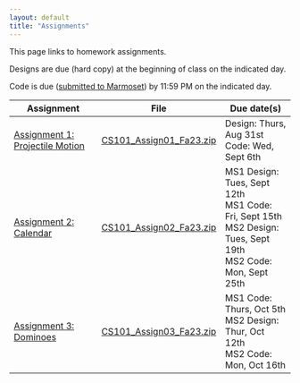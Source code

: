 ```yaml
---
layout: default
title: "Assignments"
---
```


This page links to homework assignments.

Designs are due (hard copy) at the beginning of class on the indicated day.

Code is due (<a href="../submitting.html">submitted to Marmoset</a>) by 11:59 PM on the indicated day.

Assignment | File | Due date(s)
---------- | ---- | -----------
[Assignment 1: Projectile Motion](assign01.html) | [CS101\_Assign01\_Fa23.zip](CS101_Assign01_Fa23.zip) | Design: Thurs, Aug 31st<br>Code: Wed, Sept 6th
[Assignment 2: Calendar](assign02.html) | [CS101\_Assign02\_Fa23.zip](CS101_Assign02_Fa23.zip) | MS1 Design: Tues, Sept 12th<br>MS1 Code: Fri, Sept 15th<br>MS2 Design: Tues, Sept 19th<br>MS2 Code: Mon, Sept 25th
[Assignment 3: Dominoes](assign03.html) | [CS101\_Assign03\_Fa23.zip](CS101_Assign03_Fa23.zip) | MS1 Code: Thurs, Oct 5th<br>MS2 Design: Thur, Oct 12th<br>MS2 Code: Mon, Oct 16th

<!--
[Assignment 2: Calendar](assign02.html) | [CS101\_Assign02.zip](CS101_Assign02.zip) | MS1 Design: Thurs, Feb 13th<br>MS1 Code: Tues, Feb 17th<br>MS2 Design: Thur, Feb 19th<br>MS2 Code: Tues, Feb 24th
[Assignment 3: Dominoes](assign03.html) | [CS101\_Assign03.zip](CS101_Assign03.zip) | MS1 Code: Tues, Mar 17th<br>MS2 Design: Thur, Mar 19th<br>MS2 Code: Tues, Mar 24th
[Assignment 4: Roulette](assign04.html) | [CS101\_Assign04.zip](CS101_Assign04.zip) | Code: Wed, Apr 1st
[Assignment 5: Struct Exercises](assign05.html) | n/a | Tues, Apr 21st
[Assignment 6: Chomp! Chomp! Chomp!](assign06.html) | [CS101\_Assign06.zip](CS101_Assign06.zip) | MS1 Code: Thurs, Apr 30th<br>MS2 Code: Thurs, May 7th
-->

<!-- vim:set wrap: ­-->
<!-- vim:set linebreak: -->
<!-- vim:set nolist: -->
